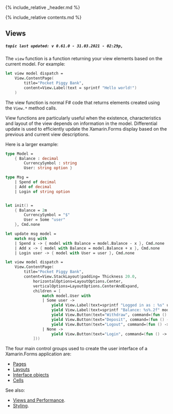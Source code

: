 {% include_relative _header.md %}

{% include_relative contents.md %}

Views
------
##### `topic last updated: v 0.61.0 - 31.03.2021 - 02:29p,`

The `view` function is a function returning your view elements based on the current model. For example:

```fsharp
let view model dispatch =
    View.ContentPage(
        title="Pocket Piggy Bank",
        content=View.Label(text = sprintf "Hello world!")
    )
```

The view function is normal F# code that returns elements created using the `View.*` method calls.

View functions are particularly useful when the existence, characteristics and layout of the view depends on information
in the model. Differential update is used to efficiently update the Xamarin.Forms display based on the previous
and current view descriptions.

Here is a larger example:
```fsharp 
type Model =
    { Balance : decimal
        CurrencySymbol : string
        User: string option }

type Msg =
    | Spend of decimal
    | Add of decimal
    | Login of string option


let init() = 
    { Balance = 2m
        CurrencySymbol = "$"
        User = Some "user"
    }, Cmd.none    

let update msg model =
    match msg with
    | Spend x -> { model with Balance = model.Balance - x }, Cmd.none
    | Add x -> { model with Balance = model.Balance + x }, Cmd.none
    | Login user -> { model with User = user }, Cmd.none

let view model dispatch =
    View.ContentPage(
        title="Pocket Piggy Bank",
        content=View.StackLayout(padding= Thickness 20.0,
            horizontalOptions=LayoutOptions.Center,
            verticalOptions=LayoutOptions.CenterAndExpand,
            children = [
                match model.User with
                | Some user ->
                    yield View.Label(text=sprintf "Logged in as : %s" user)
                    yield View.Label(text=sprintf "Balance: %s%.2f" model.CurrencySymbol model.Balance)
                    yield View.Button(text="Withdraw", command=(fun () -> dispatch (Spend 10.0m)), commandCanExecute=(model.Balance > 0.0m))
                    yield View.Button(text="Deposit", command=(fun () -> dispatch (Add 10.0m)))
                    yield View.Button(text="Logout", command=(fun () -> dispatch (Login None)))
                | None ->
                    yield View.Button(text="Login", command=(fun () -> dispatch (Login (Some "user"))))
            ]))
```
The four main control groups used to create the user interface of a Xamarin.Forms application are: 
* [Pages](views-pages.md)
* [Layouts](views-layouts.md)
* [Interface objects](views-interface-objects.md)
* [Cells](views-cells.md)

See also:

* [Views and Performance](views-perf.md).
* [Styling](views-styling.md).
